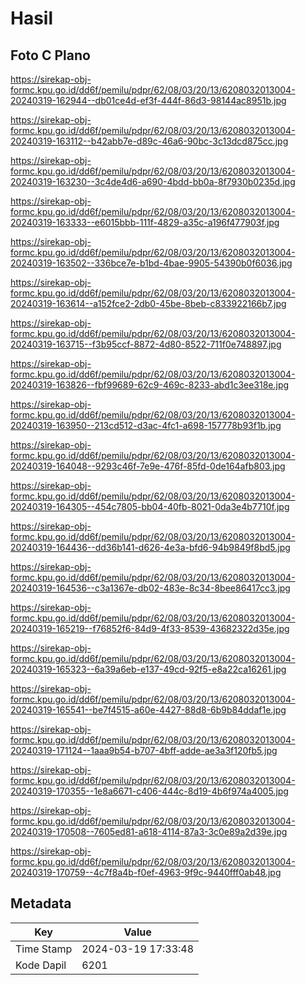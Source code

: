 # Hasil

## Foto C Plano

https://sirekap-obj-formc.kpu.go.id/dd6f/pemilu/pdpr/62/08/03/20/13/6208032013004-20240319-162944--db01ce4d-ef3f-444f-86d3-98144ac8951b.jpg

https://sirekap-obj-formc.kpu.go.id/dd6f/pemilu/pdpr/62/08/03/20/13/6208032013004-20240319-163112--b42abb7e-d89c-46a6-90bc-3c13dcd875cc.jpg

https://sirekap-obj-formc.kpu.go.id/dd6f/pemilu/pdpr/62/08/03/20/13/6208032013004-20240319-163230--3c4de4d6-a690-4bdd-bb0a-8f7930b0235d.jpg

https://sirekap-obj-formc.kpu.go.id/dd6f/pemilu/pdpr/62/08/03/20/13/6208032013004-20240319-163333--e6015bbb-111f-4829-a35c-a196f477903f.jpg

https://sirekap-obj-formc.kpu.go.id/dd6f/pemilu/pdpr/62/08/03/20/13/6208032013004-20240319-163502--336bce7e-b1bd-4bae-9905-54390b0f6036.jpg

https://sirekap-obj-formc.kpu.go.id/dd6f/pemilu/pdpr/62/08/03/20/13/6208032013004-20240319-163614--a152fce2-2db0-45be-8beb-c833922166b7.jpg

https://sirekap-obj-formc.kpu.go.id/dd6f/pemilu/pdpr/62/08/03/20/13/6208032013004-20240319-163715--f3b95ccf-8872-4d80-8522-711f0e748897.jpg

https://sirekap-obj-formc.kpu.go.id/dd6f/pemilu/pdpr/62/08/03/20/13/6208032013004-20240319-163826--fbf99689-62c9-469c-8233-abd1c3ee318e.jpg

https://sirekap-obj-formc.kpu.go.id/dd6f/pemilu/pdpr/62/08/03/20/13/6208032013004-20240319-163950--213cd512-d3ac-4fc1-a698-157778b93f1b.jpg

https://sirekap-obj-formc.kpu.go.id/dd6f/pemilu/pdpr/62/08/03/20/13/6208032013004-20240319-164048--9293c46f-7e9e-476f-85fd-0de164afb803.jpg

https://sirekap-obj-formc.kpu.go.id/dd6f/pemilu/pdpr/62/08/03/20/13/6208032013004-20240319-164305--454c7805-bb04-40fb-8021-0da3e4b7710f.jpg

https://sirekap-obj-formc.kpu.go.id/dd6f/pemilu/pdpr/62/08/03/20/13/6208032013004-20240319-164436--dd36b141-d626-4e3a-bfd6-94b9849f8bd5.jpg

https://sirekap-obj-formc.kpu.go.id/dd6f/pemilu/pdpr/62/08/03/20/13/6208032013004-20240319-164536--c3a1367e-db02-483e-8c34-8bee86417cc3.jpg

https://sirekap-obj-formc.kpu.go.id/dd6f/pemilu/pdpr/62/08/03/20/13/6208032013004-20240319-165219--f76852f6-84d9-4f33-8539-43682322d35e.jpg

https://sirekap-obj-formc.kpu.go.id/dd6f/pemilu/pdpr/62/08/03/20/13/6208032013004-20240319-165323--6a39a6eb-e137-49cd-92f5-e8a22ca16261.jpg

https://sirekap-obj-formc.kpu.go.id/dd6f/pemilu/pdpr/62/08/03/20/13/6208032013004-20240319-165541--be7f4515-a60e-4427-88d8-6b9b84ddaf1e.jpg

https://sirekap-obj-formc.kpu.go.id/dd6f/pemilu/pdpr/62/08/03/20/13/6208032013004-20240319-171124--1aaa9b54-b707-4bff-adde-ae3a3f120fb5.jpg

https://sirekap-obj-formc.kpu.go.id/dd6f/pemilu/pdpr/62/08/03/20/13/6208032013004-20240319-170355--1e8a6671-c406-444c-8d19-4b6f974a4005.jpg

https://sirekap-obj-formc.kpu.go.id/dd6f/pemilu/pdpr/62/08/03/20/13/6208032013004-20240319-170508--7605ed81-a618-4114-87a3-3c0e89a2d39e.jpg

https://sirekap-obj-formc.kpu.go.id/dd6f/pemilu/pdpr/62/08/03/20/13/6208032013004-20240319-170759--4c7f8a4b-f0ef-4963-9f9c-9440fff0ab48.jpg


## Metadata

| Key        | Value               |
| ---------- | ------------------- |
| Time Stamp | 2024-03-19 17:33:48 |
| Kode Dapil | 6201                |



